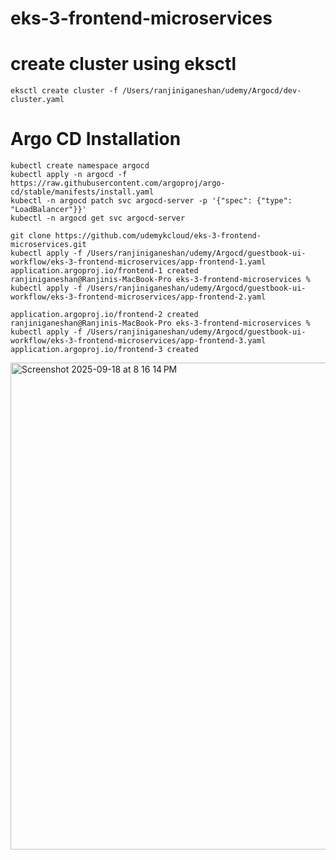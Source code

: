 # eks-3-frontend-microservices

# create cluster using eksctl
```
eksctl create cluster -f /Users/ranjiniganeshan/udemy/Argocd/dev-cluster.yaml
```
# Argo CD Installation 
```
kubectl create namespace argocd
kubectl apply -n argocd -f https://raw.githubusercontent.com/argoproj/argo-cd/stable/manifests/install.yaml
kubectl -n argocd patch svc argocd-server -p '{"spec": {"type": "LoadBalancer"}}'
kubectl -n argocd get svc argocd-server
```
```
git clone https://github.com/udemykcloud/eks-3-frontend-microservices.git
kubectl apply -f /Users/ranjiniganeshan/udemy/Argocd/guestbook-ui-workflow/eks-3-frontend-microservices/app-frontend-1.yaml
application.argoproj.io/frontend-1 created
ranjiniganeshan@Ranjinis-MacBook-Pro eks-3-frontend-microservices % kubectl apply -f /Users/ranjiniganeshan/udemy/Argocd/guestbook-ui-workflow/eks-3-frontend-microservices/app-frontend-2.yaml

application.argoproj.io/frontend-2 created
ranjiniganeshan@Ranjinis-MacBook-Pro eks-3-frontend-microservices % kubectl apply -f /Users/ranjiniganeshan/udemy/Argocd/guestbook-ui-workflow/eks-3-frontend-microservices/app-frontend-3.yaml 
application.argoproj.io/frontend-3 created
```

<img width="1509" height="779" alt="Screenshot 2025-09-18 at 8 16 14 PM" src="https://github.com/user-attachments/assets/f1b943aa-8dd3-4fdc-a167-6d06aa70751c" />

